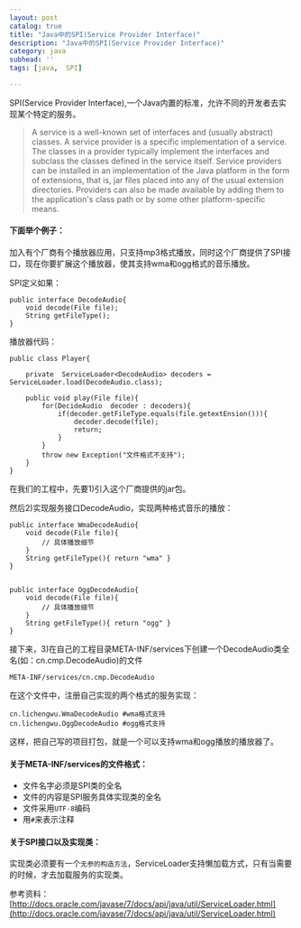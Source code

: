 ```yaml
---
layout: post
catalog: true
title: "Java中的SPI(Service Provider Interface)"
description: "Java中的SPI(Service Provider Interface)"
category: java
subhead: ''
tags: [java,  SPI]

---
```


SPI(Service Provider Interface),一个Java内置的标准，允许不同的开发者去实现某个特定的服务。

>A service is a well-known set of interfaces and (usually abstract) classes. A service provider is a specific implementation of a service. The classes in a provider typically implement the interfaces and subclass the classes defined in the service itself. Service providers can be installed in an implementation of the Java platform in the form of extensions, that is, jar files placed into any of the usual extension directories. Providers can also be made available by adding them to the application's class path or by some other platform-specific means.

#### 下面举个例子：

加入有个厂商有个播放器应用，只支持mp3格式播放，同时这个厂商提供了SPI接口，现在你要扩展这个播放器，使其支持wma和ogg格式的音乐播放。

SPI定义如果：

    public interface DecodeAudio{
        void decode(File file);
        String getFileType();
    }

播放器代码：

    public class Player{

        private  ServiceLoader<DecodeAudio> decoders = ServiceLoader.load(DecodeAudio.class);

        public void play(File file){
            for(DecideAudio  decoder : decoders){
				if(decoder.getFileType.equals(file.getextEnsion())){
                    decoder.decode(file);
                    return;
                }
			}
            throw new Exception("文件格式不支持");
        }
    }

在我们的工程中，先要1)引入这个厂商提供的jar包。

然后2)实现服务接口DecodeAudio，实现两种格式音乐的播放：

    public interface WmaDecodeAudio{
        void decode(File file){
            // 具体播放细节
        }
        String getFileType(){ return "wma" }
    }


    public interface OggDecodeAudio{
        void decode(File file){
            // 具体播放细节
        }
        String getFileType(){ return "ogg" }
    }

接下来，3)在自己的工程目录META-INF/services下创建一个DecodeAudio类全名(如：cn.cmp.DecodeAudio)的文件

    META-INF/services/cn.cmp.DecodeAudio

在这个文件中，注册自己实现的两个格式的服务实现：

    cn.lichengwu.WmaDecodeAudio #wma格式支持
    cn.lichengwu.OggDecodeAudio #ogg格式支持

这样，把自己写的项目打包，就是一个可以支持wma和ogg播放的播放器了。

#### 关于META-INF/services的文件格式：

* 文件名字必须是SPI类的全名
* 文件的内容是SPI服务具体实现类的全名
* 文件采用`UTF-8`编码
* 用`#`来表示注释

#### 关于SPI接口以及实现类：
实现类必须要有一个`无参的构造方法`，ServiceLoader支持懒加载方式，只有当需要的时候，才去加载服务的实现类。

参考资料：[http://docs.oracle.com/javase/7/docs/api/java/util/ServiceLoader.html](http://docs.oracle.com/javase/7/docs/api/java/util/ServiceLoader.html)
